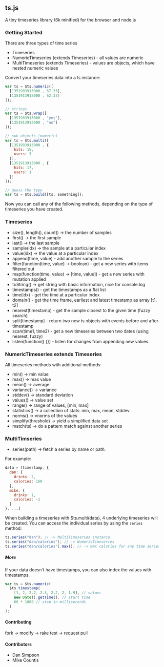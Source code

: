 ## ts.js

A tiny timeseries library (6k minified) for the browser and node.js

### Getting Started

There are three types of time series
* Timeseries
* NumericTimeseries (extends Timeseries) - all values are numeric
* MultiTimeseries (extends Timeseries) - values are objects, which have nested numeric values

Convert your timeseries data into a ts instance:

```js
var ts = $ts.numeric([
  [1351903913000 , 67.33],
  [1351913913000 , 62.33]
]);

// strings
var ts = $ts.wrap([
  [1351903913000 , "yes"],
  [1351913913000 , "no"]
]);

// sub objects (numeric)
var ts = $ts.multi([
  [1351903913000 , {
    hits: 15,
    users: 3
  }],
  [1351913913000 , {
    hits: 17,
    users: 1
  }]
]);

// guess the type
var ts = $ts.build([ts, something]);
```

Now you can call any of the following methods, depending on the type of timeseries you have created.

### Timeseries

* size(), length(), count() -> the number of samples
* first() -> the first sample
* last() -> the last sample
* sample(idx) -> the sample at a particular index
* value(idx) -> the value at a particular index
* append(time, value) - add another sample to the series
* filter(function(time, value) -> boolean) - get a new series with items filtered out
* map(function(time, value) -> [time, value]) - get a new series with mutation applied
* toString() -> get string with basic information, nice for console.log
* timestamps() - get the timestamps as a flat list
* time(idx) - get the time at a particular index
* domain() - get the time frame, earliest and latest timestamp as array [t1, t2]
* nearest(timestamp) - get the sample closest to the given time (fuzzy search)
* split(timestamp) - return two new ts objects with events before and after timestamp
* scan(time1, time2) - get a new timeseries between two dates (using nearest, fuzzy)
* listen(function() {}) - listen for changes from appending new values

### NumericTimeseries extends Timeseries

All timeseries methods with additional methods:

* min() -> min value
* max() -> max value
* mean() -> average
* variance() -> variance
* stddev() -> standard deviation
* values() -> value set
* range() -> range of values, [min, max]
* statistics() -> a collection of stats: min, max, mean, stddev
* norms() -> vnorms of the values
* simplify(threshold) -> yield a simplified data set
* match(ts) -> do a pattern match against another series

### MultiTimseries

* series(path) -> fetch a series by name or path.

For example:

```js
data = [timestamp, {
  dan: {
    drinks: 2,
    calories: 160
  },
  mike: {
    drinks: 1,
    calories: -1
  }
}, ...]
```

When building a timeseries with $ts.multi(data), 4 underlying timeseries will be created.  You can access the individual series by using the `series` method:

```js
ts.series("dan"); // -> MultiTimeseries instance
ts.series("dan/calories"); // -> NumericTimeseries
ts.series("dan/calories").max(); // -> max calories for any time series entry
```

##### More

If your data doesn't have timestamps, you can also index
the values with timestamps.

```js
var ts = $ts.numeric(
  $ts.timestamp(
    [1, 2, 2.2, 2.3, 2.2, 2, 1.9], // values
    new Date().getTime(), // start time
    60 * 1000 // step in milliseconds
  )
);
```

#### Contributing

fork -> modify -> rake test -> request pull

#### Contributors
* Dan Simpson
* Mike Countis
